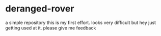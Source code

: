 # deranged-rover
a simple repository
this is my first effort.
looks very difficult but hey just getting used at it.
please give me feedback
